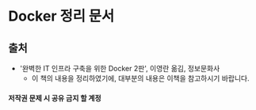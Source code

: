 # Docker 정리 문서

## 출처
* '완벽한 IT 인프라 구축을 위한 Docker 2판', 이영란 옮김, 정보문화사
	- 이 책의 내용을 정리하였기에, 대부분의 내용은 이책을 참고하시기 바랍니다.

#### 저작권 문제 시 공유 금지 할 계정

